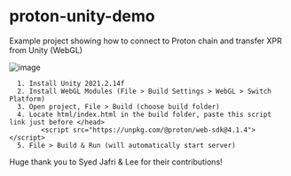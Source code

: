 # proton-unity-demo
Example project showing how to connect to Proton chain and transfer XPR from Unity (WebGL)

![image](https://user-images.githubusercontent.com/12118160/157810530-6b94c30b-80f4-4787-8c1e-ddf1f5cf9731.png)

```
  1. Install Unity 2021.2.14f  
  2. Install WebGL Modules (File > Build Settings > WebGL > Switch Platform)  
  3. Open project, File > Build (choose build folder) 
  4. Locate html/index.html in the build folder, paste this script link just before </head>
        <script src="https://unpkg.com/@proton/web-sdk@4.1.4"></script>
  5. File > Build & Run (will automatically start server)
```

Huge thank you to Syed Jafri & Lee for their contributions! 
